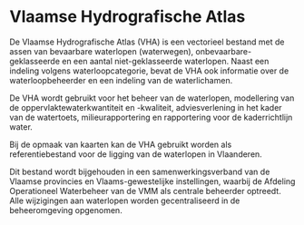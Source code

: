 # Vlaamse Hydrografische Atlas

De Vlaamse Hydrografische Atlas (VHA) is een vectorieel bestand met de assen van bevaarbare waterlopen (waterwegen), onbevaarbare-geklasseerde en een aantal niet-geklasseerde waterlopen. Naast een indeling volgens waterloopcategorie, bevat de VHA ook informatie over de waterloopbeheerder en een indeling van de waterlichamen.

De VHA wordt gebruikt voor het beheer van de waterlopen, modellering van de oppervlaktewaterkwantiteit en -kwaliteit, adviesverlening in het kader van de watertoets, milieurapportering en rapportering voor de kaderrichtlijn water. 

Bij de opmaak van kaarten kan de VHA gebruikt worden als referentiebestand voor de ligging van de waterlopen in Vlaanderen.

Dit bestand wordt bijgehouden in een samenwerkingsverband van de Vlaamse provincies en Vlaams-gewestelijke instellingen, waarbij de Afdeling Operationeel Waterbeheer van de VMM als centrale beheerder optreedt. Alle wijzigingen aan waterlopen worden gecentraliseerd in de beheeromgeving opgenomen.
